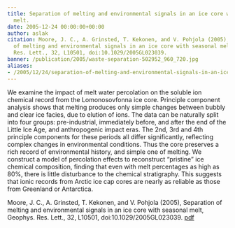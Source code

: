 ```yaml
---
title: Separation of melting and environmental signals in an ice core with seasonal
  melt.
date: 2005-12-24 00:00:00+00:00
author: aslak
citation: Moore, J. C., A. Grinsted, T. Kekonen, and V. Pohjola (2005), Separation
  of melting and environmental signals in an ice core with seasonal melt, Geophys.
  Res. Lett., 32, L10501, doi:10.1029/2005GL023039.
banner: /publication/2005/waste-separation-502952_960_720.jpg
aliases:
- /2005/12/24/separation-of-melting-and-environmental-signals-in-an-ice-core-with-seasonal-melt/
---
```


We examine the impact of melt water percolation on the soluble ion chemical record from the Lomonosovfonna ice core. Principle component analysis shows that melting produces only simple changes between bubbly and clear ice facies, due to elution of ions. <!--more-->The data can be naturally split into four groups: pre-industrial, immediately before, and after the end of the Little Ice Age, and anthropogenic impact eras. The 2nd, 3rd and 4th principle components for these periods all differ significantly, reflecting complex changes in environmental conditions. Thus the core preserves a rich record of environmental history, and simple one of melting. We construct a model of percolation effects to reconstruct “pristine” ice chemical composition, finding that even with melt percentages as high as 80%, there is little disturbance to the chemical stratigraphy. This suggests that ionic records from Arctic ice cap cores are nearly as reliable as those from Greenland or Antarctica.



Moore, J. C., A. Grinsted, T. Kekonen, and V. Pohjola (2005), Separation of melting and environmental signals in an ice core with seasonal melt, Geophys. Res. Lett., 32, L10501, doi:10.1029/2005GL023039. [pdf](/pdf/Moore_grl05_separation_of_melt.pdf)